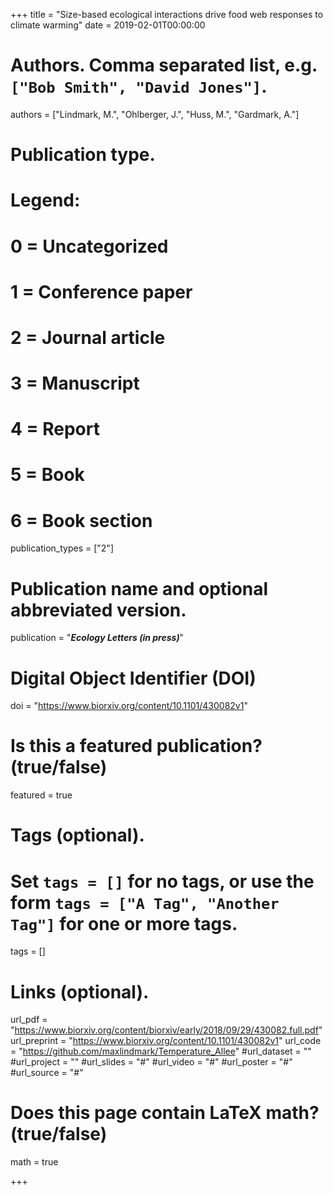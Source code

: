 +++
title = "Size-based ecological interactions drive food web responses to climate warming"
date = 2019-02-01T00:00:00

# Authors. Comma separated list, e.g. `["Bob Smith", "David Jones"]`.
authors = ["Lindmark, M.", "Ohlberger, J.", "Huss, M.", "Gardmark, A."]

# Publication type.
# Legend:
# 0 = Uncategorized
# 1 = Conference paper
# 2 = Journal article
# 3 = Manuscript
# 4 = Report
# 5 = Book
# 6 = Book section
publication_types = ["2"]

# Publication name and optional abbreviated version.
publication = "***Ecology Letters (in press)***"

# Digital Object Identifier (DOI)
doi = "https://www.biorxiv.org/content/10.1101/430082v1"

# Is this a featured publication? (true/false)
featured = true

# Tags (optional).
#   Set `tags = []` for no tags, or use the form `tags = ["A Tag", "Another Tag"]` for one or more tags.
tags = []

# Links (optional).
url_pdf = "https://www.biorxiv.org/content/biorxiv/early/2018/09/29/430082.full.pdf"
url_preprint = "https://www.biorxiv.org/content/10.1101/430082v1"
url_code = "https://github.com/maxlindmark/Temperature_Allee"
#url_dataset = ""
#url_project = ""
#url_slides = "#"
#url_video = "#"
#url_poster = "#"
#url_source = "#"

# Does this page contain LaTeX math? (true/false)
math = true

+++

